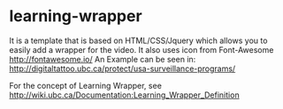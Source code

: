 learning-wrapper
================

It is a template that is based on HTML/CSS/Jquery which allows you to easily add a wrapper for the video.
It also uses icon from Font-Awesome http://fontawesome.io/
An Example can be seen in: http://digitaltattoo.ubc.ca/protect/usa-surveillance-programs/

For the concept of Learning Wrapper, see http://wiki.ubc.ca/Documentation:Learning_Wrapper_Definition
